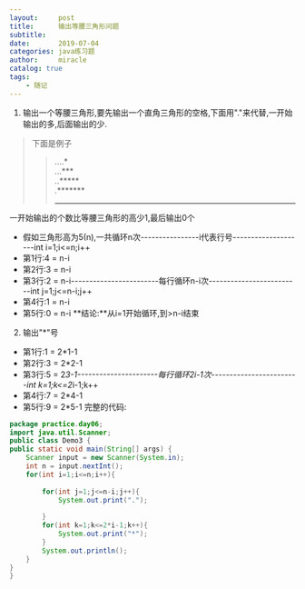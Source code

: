 ```yaml
---
layout:     post
title:      输出等腰三角形问题
subtitle:   
date:       2019-07-04
categories: java练习题
author:     miracle
catalog: true
tags:
    - 随记
---
```

1. 输出一个等腰三角形,要先输出一个直角三角形的空格,下面用"."来代替,一开始输出的多,后面输出的少.  
> 下面是例子
>> ....*  
>> ...***  
>> ..*****  
>> .*******  
>> *********  
一开始输出的个数比等腰三角形的高少1,最后输出0个  
* 假如三角形高为5(n),一共循环n次----------------i代表行号--------------------int i=1;i<=n;i++
* 第1行:4 = n-i
* 第2行:3 = n-i 
* 第3行:2 = n-i------------------------每行循环n-i次-------------------------int j=1;j<=n-i;j++                                     
* 第4行:1 = n-i  
* 第5行:0 = n-i 
**结论:**从i=1开始循环,到>n-i结束                                                                                   
2. 输出"*"号
* 第1行:1 = 2*1-1 
* 第2行:3 = 2*2-1
* 第3行:5 = 2*3-1----------------------每行循环2i-1次------------------------int k=1;k<=2*i-1;k++
* 第4行:7 = 2*4-1
* 第5行:9 = 2*5-1
完整的代码:  
```java
package practice.day06;
import java.util.Scanner;
public class Demo3 {
public static void main(String[] args) {
	Scanner input = new Scanner(System.in);
	int n = input.nextInt();
	for(int i=1;i<=n;i++){
		
		for(int j=1;j<=n-i;j++){
			System.out.print(".");
			
		}
		for(int k=1;k<=2*i-1;k++){
			System.out.print("*");
		}
		System.out.println();
	}
}
}
```